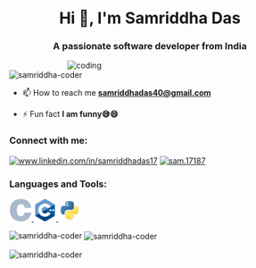 <h1 align="center">Hi 👋, I'm Samriddha Das</h1>
<h3 align="center">A passionate software developer from India</h3>
<img align="right"alt="coding" width="400"src="https://user-images.githubusercontent.com/55389276/140866485-8fb1c876-9a8f-4d6a-98dc-08c4981eaf70.gif">




<p align="left"> <img src="https://komarev.com/ghpvc/?username=samriddha-coder&label=Profile%20views&color=0e75b6&style=flat" alt="samriddha-coder" /> </p>

- 📫 How to reach me **samriddhadas40@gmail.com**

- ⚡ Fun fact **I am funny😅😄**

<h3 align="left">Connect with me:</h3>
<p align="left">
<a href="https://linkedin.com/in/www.linkedin.com/in/samriddhadas17" target="blank"><img align="center" src="https://raw.githubusercontent.com/rahuldkjain/github-profile-readme-generator/master/src/images/icons/Social/linked-in-alt.svg" alt="www.linkedin.com/in/samriddhadas17" height="30" width="40" /></a>
<a href="https://instagram.com/sam.17187" target="blank"><img align="center" src="https://raw.githubusercontent.com/rahuldkjain/github-profile-readme-generator/master/src/images/icons/Social/instagram.svg" alt="sam.17187" height="30" width="40" /></a>
</p>

<h3 align="left">Languages and Tools:</h3>
<p align="left"> <a href="https://www.cprogramming.com/" target="_blank" rel="noreferrer"> <img src="https://raw.githubusercontent.com/devicons/devicon/master/icons/c/c-original.svg" alt="c" width="40" height="40"/> </a> <a href="https://www.w3schools.com/cpp/" target="_blank" rel="noreferrer"> <img src="https://raw.githubusercontent.com/devicons/devicon/master/icons/cplusplus/cplusplus-original.svg" alt="cplusplus" width="40" height="40"/> </a> <a href="https://www.python.org" target="_blank" rel="noreferrer"> <img src="https://raw.githubusercontent.com/devicons/devicon/master/icons/python/python-original.svg" alt="python" width="40" height="40"/> </a> </p>

<p><img align="left" src="https://github-readme-stats.vercel.app/api/top-langs?username=samriddha-coder&show_icons=true&locale=en&layout=compact" alt="samriddha-coder" /></p>

<p>&nbsp;<img align="center" src="https://github-readme-stats.vercel.app/api?username=samriddha-coder&show_icons=true&locale=en" alt="samriddha-coder" /></p>

<p><img align="center" src="https://github-readme-streak-stats.herokuapp.com/?user=samriddha-coder&" alt="samriddha-coder" /></p>
